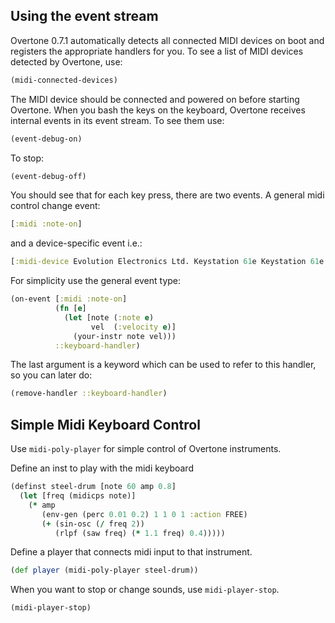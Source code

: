 ## Using the event stream

Overtone 0.7.1 automatically detects all connected MIDI devices on boot and registers the appropriate handlers for you. To see a list of MIDI devices detected by Overtone, use:

```clj
(midi-connected-devices)
```

The MIDI device should be connected and powered on before starting Overtone. When you bash the keys on the keyboard, Overtone receives internal events in its event stream. To see them use:

```clj
(event-debug-on)
```

To stop:

```clj
(event-debug-off)
```

You should see that for each key press, there are two events. A general midi control change event:

```clj
[:midi :note-on]
```

and a device-specific event i.e.:

```clj
[:midi-device Evolution Electronics Ltd. Keystation 61e Keystation 61e :note-on]
```

For simplicity use the general event type:

```clj
(on-event [:midi :note-on]
          (fn [e]
            (let [note (:note e)
                  vel  (:velocity e)]
              (your-instr note vel)))
          ::keyboard-handler)
```

The last argument is a keyword which can be used to refer to this handler, so you can later do:

```clj
(remove-handler ::keyboard-handler)
```

## Simple Midi Keyboard Control

Use `midi-poly-player` for simple control of Overtone instruments.

Define an inst to play with the midi keyboard

```clj
(definst steel-drum [note 60 amp 0.8]
  (let [freq (midicps note)]
    (* amp
       (env-gen (perc 0.01 0.2) 1 1 0 1 :action FREE)
       (+ (sin-osc (/ freq 2))
          (rlpf (saw freq) (* 1.1 freq) 0.4)))))
```

Define a player that connects midi input to that instrument.

```clj
(def player (midi-poly-player steel-drum))
```

When you want to stop or change sounds, use `midi-player-stop`.

```clj
(midi-player-stop)
```